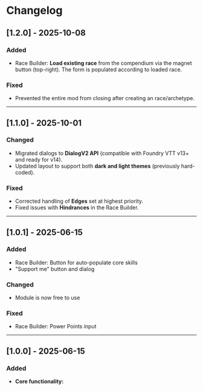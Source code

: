 # Changelog

## [1.2.0] - 2025-10-08
### Added
- Race Builder: **Load existing race** from the compendium via the magnet button (top-right). The form is populated according to loaded race.

### Fixed
- Prevented the entire mod from closing after creating an race/archetype.

---

## [1.1.0] - 2025-10-01
### Changed
- Migrated dialogs to **DialogV2 API** (compatible with Foundry VTT v13+ and ready for v14).
- Updated layout to support both **dark and light themes** (previously hard-coded).

### Fixed
- Corrected handling of **Edges** set at highest priority.
- Fixed issues with **Hindrances** in the Race Builder.

---

## [1.0.1] - 2025-06-15
### Added
- Race Builder: Button for auto-populate core skills
- "Support me" button and dialog
### Changed
- Module is now free to use
### Fixed
- Race Builder: Power Points input

---

## [1.0.0] - 2025-06-15
### Added
- **Core functionality:**